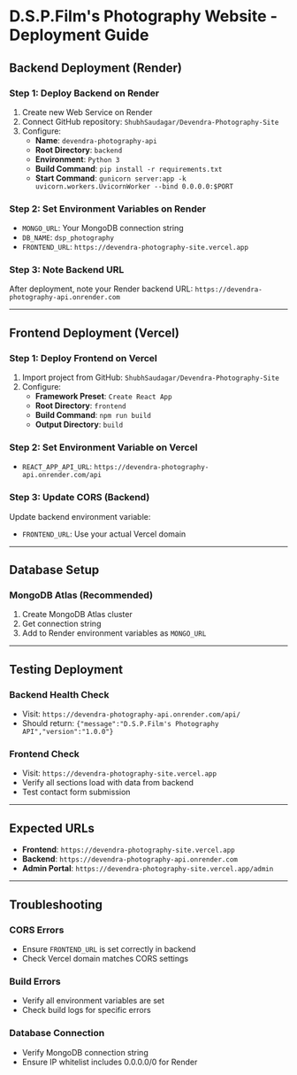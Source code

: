 # D.S.P.Film's Photography Website - Deployment Guide

## Backend Deployment (Render)

### Step 1: Deploy Backend on Render
1. Create new Web Service on Render
2. Connect GitHub repository: `ShubhSaudagar/Devendra-Photography-Site`
3. Configure:
   - **Name**: `devendra-photography-api`
   - **Root Directory**: `backend`
   - **Environment**: `Python 3`
   - **Build Command**: `pip install -r requirements.txt`
   - **Start Command**: `gunicorn server:app -k uvicorn.workers.UvicornWorker --bind 0.0.0.0:$PORT`

### Step 2: Set Environment Variables on Render
- `MONGO_URL`: Your MongoDB connection string
- `DB_NAME`: `dsp_photography`
- `FRONTEND_URL`: `https://devendra-photography-site.vercel.app`

### Step 3: Note Backend URL
After deployment, note your Render backend URL:
`https://devendra-photography-api.onrender.com`

---

## Frontend Deployment (Vercel)

### Step 1: Deploy Frontend on Vercel
1. Import project from GitHub: `ShubhSaudagar/Devendra-Photography-Site`
2. Configure:
   - **Framework Preset**: `Create React App`
   - **Root Directory**: `frontend`
   - **Build Command**: `npm run build`
   - **Output Directory**: `build`

### Step 2: Set Environment Variable on Vercel
- `REACT_APP_API_URL`: `https://devendra-photography-api.onrender.com/api`

### Step 3: Update CORS (Backend)
Update backend environment variable:
- `FRONTEND_URL`: Use your actual Vercel domain

---

## Database Setup

### MongoDB Atlas (Recommended)
1. Create MongoDB Atlas cluster
2. Get connection string
3. Add to Render environment variables as `MONGO_URL`

---

## Testing Deployment

### Backend Health Check
- Visit: `https://devendra-photography-api.onrender.com/api/`
- Should return: `{"message":"D.S.P.Film's Photography API","version":"1.0.0"}`

### Frontend Check
- Visit: `https://devendra-photography-site.vercel.app`
- Verify all sections load with data from backend
- Test contact form submission

---

## Expected URLs
- **Frontend**: `https://devendra-photography-site.vercel.app`
- **Backend**: `https://devendra-photography-api.onrender.com`
- **Admin Portal**: `https://devendra-photography-site.vercel.app/admin`

---

## Troubleshooting

### CORS Errors
- Ensure `FRONTEND_URL` is set correctly in backend
- Check Vercel domain matches CORS settings

### Build Errors
- Verify all environment variables are set
- Check build logs for specific errors

### Database Connection
- Verify MongoDB connection string
- Ensure IP whitelist includes 0.0.0.0/0 for Render